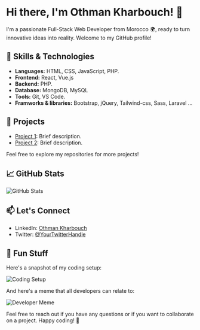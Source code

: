# Hi there, I'm Othman Kharbouch! 👋

I'm a passionate Full-Stack Web Developer from Morocco 🌍, ready to turn innovative ideas into reality. Welcome to my GitHub profile!

## 🔧 Skills & Technologies

- **Languages:** HTML, CSS, JavaScript, PHP.
- **Frontend:** React, Vue.js
- **Backend:** PHP.
- **Database:** MongoDB, MySQL
- **Tools:** Git, VS Code.
- **Framworks & libraries:** Bootstrap, jQuery, Tailwind-css, Sass, Laravel ... 

## 🚀 Projects

- [Project 1](link-to-project-1): Brief description.
- [Project 2](link-to-project-2): Brief description.

Feel free to explore my repositories for more projects!

## 📈 GitHub Stats

![GitHub Stats](https://github-readme-stats.vercel.app/api?username=othman4dev&show_icons=true&count_private=true&hide=contribs)

## 📫 Let's Connect

- LinkedIn: [Othman Kharbouch](https://www.linkedin.com/in/othman-kharbouch/)
- Twitter: [@YourTwitterHandle](https://twitter.com/your-twitter-handle)

## 📸 Fun Stuff

Here's a snapshot of my coding setup:

![Coding Setup](url-to-image)

And here's a meme that all developers can relate to:

![Developer Meme](url-to-meme-image)

Feel free to reach out if you have any questions or if you want to collaborate on a project. Happy coding! 🚀

